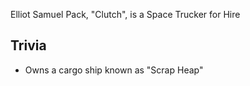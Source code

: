 Elliot Samuel Pack, "Clutch", is a Space Trucker for Hire

## Trivia
- Owns a cargo ship known as "Scrap Heap"